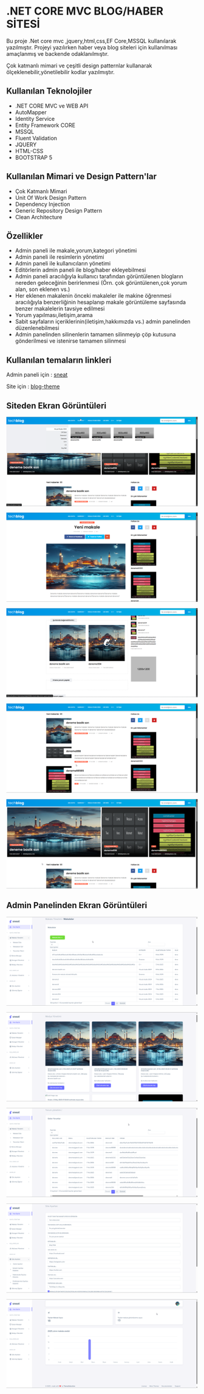 
# .NET CORE MVC BLOG/HABER SİTESİ

Bu proje .Net core mvc ,jquery,html,css,EF Core,MSSQL kullanılarak yazılmıştır.
Projeyi yazılırken haber veya blog siteleri için kullanılması amaçlanmış ve backende odaklanılmıştır.

Çok katmanlı mimari ve çeşitli design patternlar kullanarak ölçeklenebilir,yönetilebilir kodlar yazılmıştır.



## Kullanılan Teknolojiler

- .NET CORE MVC ve WEB API
- AutoMapper
- Identity Service
- Entity Framework CORE
- MSSQL
- Fluent Validation
- JQUERY
- HTML-CSS
- BOOTSTRAP 5

## Kullanılan Mimari ve Design Pattern'lar

- Çok Katmanlı Mimari
- Unit Of Work Design Pattern
- Dependency Injection
- Generic Repository Design Pattern
- Clean Architecture

## Özellikler

- Admin paneli ile makale,yorum,kategori yönetimi
- Admin paneli ile resimlerin yönetimi
- Admin paneli ile kullanıcıların yönetimi
- Editörlerin admin paneli ile blog/haber ekleyebilmesi
- Admin paneli aracılığıyla kullanıcı tarafından görüntülenen blogların nereden geleceğinin berirlenmesi (Örn. çok görüntülenen,çok yorum alan, son eklenen vs.)
- Her eklenen makalenin önceki makaleler ile makine öğrenmesi aracılığıyla benzerliğinin hesaplanıp makale görüntüleme sayfasında benzer makalelerin tavsiye edilmesi
- Yorum yapılması,iletişim,arama 
- Sabit sayfaların içeriklerinin(iletişim,hakkımızda vs.) admin panelinden düzenlenebilmesi
- Admin panelinden silinenlerin tamamen silinmeyip çöp kutusuna gönderilmesi ve istenirse tamamen silinmesi






## Kullanılan temaların linkleri

Admin paneli için : [sneat](https://themewagon.com/themes/free-responsive-bootstrap-5-html5-admin-template-sneat/)

Site için : [blog-theme](https://www.free-css.com/free-css-templates/page244/tech-blog)


## Siteden Ekran Görüntüleri

![Site Resim 1](blogprojeresimler/chrome_1I9wIf3SUA.png)

![Site Resim 2](blogprojeresimler/chrome_AJbov44Dnp.png)

![Site Resim 3](blogprojeresimler/chrome_IOHjRFOFm0.png)

![Site Resim 4](blogprojeresimler/chrome_dDnF5swu2g.png)

![Site Resim 5](blogprojeresimler/chrome_jt8DNC51HP.png)


## Admin Panelinden Ekran Görüntüleri

![Site Resim 1](blogprojeresimler/chrome_4LxUSLBsUZ.png)

![Site Resim 2](blogprojeresimler/chrome_T95UjXUjuJ.png)

![Site Resim 3](blogprojeresimler/chrome_V93lAfva5g.png)

![Site Resim 4](blogprojeresimler/chrome_gOJHZSO7dS.png)

![Site Resim 5](blogprojeresimler/chrome_qgNzJ8X3ce.png)



